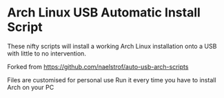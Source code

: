 # Arch Linux USB Automatic Install Script

These nifty scripts will install a working Arch Linux installation onto a USB with little to no intervention.

Forked from https://github.com/naelstrof/auto-usb-arch-scripts

Files are customised for personal use
Run it every time you have to install Arch on your PC

